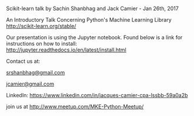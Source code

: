 Scikit-learn talk by Sachin Shanbhag and Jack Camier - Jan 26th, 2017

An Introductory Talk Concerning Python's Machine Learning Library
http://scikit-learn.org/stable/

Our presentation is using the Jupyter notebook. Found below is a link for instructions on how to install:
http://jupyter.readthedocs.io/en/latest/install.html

Contact us at:

srshanbhag@gmail.com

jcamier@gmail.com

LinkedIn: https://www.linkedin.com/in/jacques-camier-cpa-lssbb-59a0a2b

join us at http://www.meetup.com/MKE-Python-Meetup/

